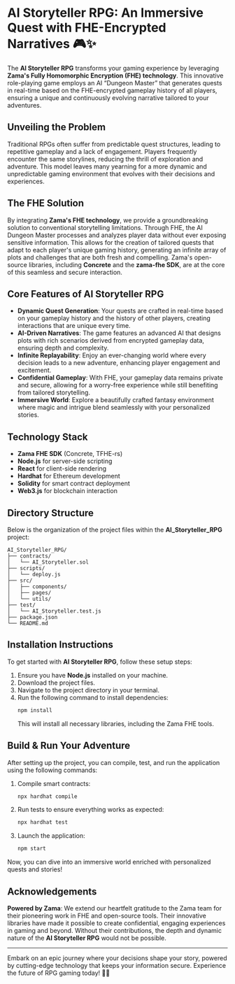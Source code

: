 # AI Storyteller RPG: An Immersive Quest with FHE-Encrypted Narratives 🎮✨

The **AI Storyteller RPG** transforms your gaming experience by leveraging **Zama's Fully Homomorphic Encryption (FHE) technology**. This innovative role-playing game employs an AI “Dungeon Master” that generates quests in real-time based on the FHE-encrypted gameplay history of all players, ensuring a unique and continuously evolving narrative tailored to your adventures.

## Unveiling the Problem

Traditional RPGs often suffer from predictable quest structures, leading to repetitive gameplay and a lack of engagement. Players frequently encounter the same storylines, reducing the thrill of exploration and adventure. This model leaves many yearning for a more dynamic and unpredictable gaming environment that evolves with their decisions and experiences.

## The FHE Solution

By integrating **Zama's FHE technology**, we provide a groundbreaking solution to conventional storytelling limitations. Through FHE, the AI Dungeon Master processes and analyzes player data without ever exposing sensitive information. This allows for the creation of tailored quests that adapt to each player's unique gaming history, generating an infinite array of plots and challenges that are both fresh and compelling. Zama's open-source libraries, including **Concrete** and the **zama-fhe SDK**, are at the core of this seamless and secure interaction.

## Core Features of AI Storyteller RPG

- **Dynamic Quest Generation**: Your quests are crafted in real-time based on your gameplay history and the history of other players, creating interactions that are unique every time.
- **AI-Driven Narratives**: The game features an advanced AI that designs plots with rich scenarios derived from encrypted gameplay data, ensuring depth and complexity.
- **Infinite Replayability**: Enjoy an ever-changing world where every decision leads to a new adventure, enhancing player engagement and excitement.
- **Confidential Gameplay**: With FHE, your gameplay data remains private and secure, allowing for a worry-free experience while still benefiting from tailored storytelling.
- **Immersive World**: Explore a beautifully crafted fantasy environment where magic and intrigue blend seamlessly with your personalized stories.

## Technology Stack

- **Zama FHE SDK** (Concrete, TFHE-rs)
- **Node.js** for server-side scripting
- **React** for client-side rendering
- **Hardhat** for Ethereum development
- **Solidity** for smart contract deployment
- **Web3.js** for blockchain interaction

## Directory Structure

Below is the organization of the project files within the **AI_Storyteller_RPG** project:

```
AI_Storyteller_RPG/
├── contracts/
│   └── AI_Storyteller.sol
├── scripts/
│   └── deploy.js
├── src/
│   ├── components/
│   ├── pages/
│   └── utils/
├── test/
│   └── AI_Storyteller.test.js
├── package.json
└── README.md
```

## Installation Instructions

To get started with **AI Storyteller RPG**, follow these setup steps:

1. Ensure you have **Node.js** installed on your machine.
2. Download the project files. 
3. Navigate to the project directory in your terminal.
4. Run the following command to install dependencies:
   ```bash
   npm install
   ```
   This will install all necessary libraries, including the Zama FHE tools.

## Build & Run Your Adventure

After setting up the project, you can compile, test, and run the application using the following commands:

1. Compile smart contracts:
   ```bash
   npx hardhat compile
   ```
   
2. Run tests to ensure everything works as expected:
   ```bash
   npx hardhat test
   ```
   
3. Launch the application:
   ```bash
   npm start
   ```

Now, you can dive into an immersive world enriched with personalized quests and stories!

## Acknowledgements

**Powered by Zama**: We extend our heartfelt gratitude to the Zama team for their pioneering work in FHE and open-source tools. Their innovative libraries have made it possible to create confidential, engaging experiences in gaming and beyond. Without their contributions, the depth and dynamic nature of the **AI Storyteller RPG** would not be possible. 

---

Embark on an epic journey where your decisions shape your story, powered by cutting-edge technology that keeps your information secure. Experience the future of RPG gaming today! 🎲🌟